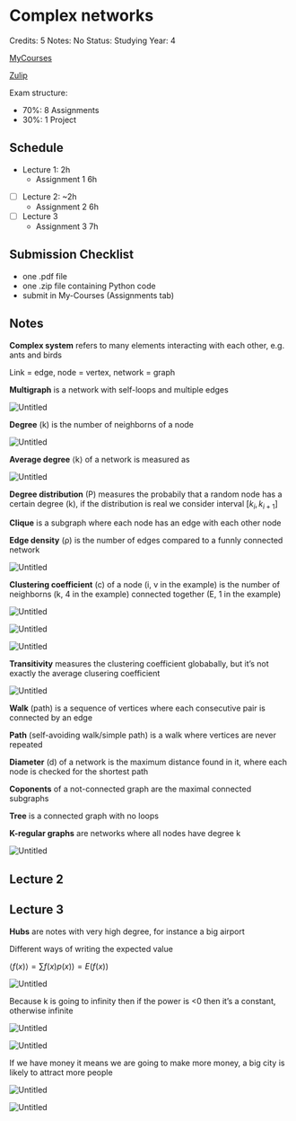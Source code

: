 # Complex networks

Credits: 5
Notes: No
Status: Studying
Year: 4

[MyCourses](https://mycourses.aalto.fi/course/view.php?id=37047&section=2)

[Zulip](https://complex-networks-2022.zulip.aalto.fi)

Exam structure:

- 70%: 8 Assignments
- 30%: 1 Project

## Schedule

- Lecture 1: 2h
    - Assignment 1 6h
- [ ]  Lecture 2: ~2h
    - Assignment 2 6h
- [ ]  Lecture 3
    - Assignment 3 7h

## Submission Checklist

- one .pdf file
- one .zip file containing Python code
- submit in My-Courses (Assignments tab)

## Notes

**Complex system** refers to many elements interacting with each other, e.g. ants and birds

Link = edge, node = vertex, network = graph

**Multigraph** is a network with self-loops and multiple edges

![Untitled](Complex%20networks%20efecc7258aba435e8cc14d8bd667fd73/Untitled.png)

**Degree** (k) is the number of neighborns of a node

![Untitled](Complex%20networks%20efecc7258aba435e8cc14d8bd667fd73/Untitled%201.png)

**Average degree** ⟨k⟩ of a network is measured as

![Untitled](Complex%20networks%20efecc7258aba435e8cc14d8bd667fd73/Untitled%202.png)

**Degree distribution** (P) measures the probabily that a random node has a certain degree (k), if the distribution is real we consider interval $[k_i, k_{i+1}]$

**Clique** is a subgraph where each node has an edge with each other node

**Edge density** (ρ) is the number of edges compared to a funnly connected network

![Untitled](Complex%20networks%20efecc7258aba435e8cc14d8bd667fd73/Untitled%203.png)

**Clustering coefficient** (c) of a node (i, v in the example) is the number of neighborns (k, 4 in the example) connected together (E, 1 in the example)

![Untitled](Complex%20networks%20efecc7258aba435e8cc14d8bd667fd73/Untitled%204.png)

![Untitled](Complex%20networks%20efecc7258aba435e8cc14d8bd667fd73/Untitled%205.png)

![Untitled](Complex%20networks%20efecc7258aba435e8cc14d8bd667fd73/Untitled%206.png)

**Transitivity** measures the clustering coefficient globabally, but it’s not exactly the average clusering coefficient

![Untitled](Complex%20networks%20efecc7258aba435e8cc14d8bd667fd73/Untitled%207.png)

**Walk** (path) is a sequence of vertices where each consecutive pair is connected by an edge

**Path** (self-avoiding walk/simple path) is a walk where vertices are never repeated

**Diameter** (d) of a network is the maximum distance found in it, where each node is checked for the shortest path

**Coponents** of a not-connected graph are the maximal connected subgraphs

**Tree** is a connected graph with no loops

**K-regular graphs** are networks where all nodes have degree k

![Untitled](Complex%20networks%20efecc7258aba435e8cc14d8bd667fd73/Untitled%208.png)

## Lecture 2

## Lecture 3

**Hubs** are notes with very high degree, for instance a big airport

Different ways of writing the expected value

$\langle f(x) \rangle = \sum f(x)p(x)) = E(f(x))$

![Untitled](Complex%20networks%20efecc7258aba435e8cc14d8bd667fd73/Untitled%209.png)

Because k is going to infinity then if the power is <0 then it’s a constant, otherwise infinite

![Untitled](Complex%20networks%20efecc7258aba435e8cc14d8bd667fd73/Untitled%2010.png)

![Untitled](Complex%20networks%20efecc7258aba435e8cc14d8bd667fd73/Untitled%2011.png)

If we have money it means we are going to make more money, a big city is likely to attract more people

![Untitled](Complex%20networks%20efecc7258aba435e8cc14d8bd667fd73/Untitled%2012.png)

![Untitled](Complex%20networks%20efecc7258aba435e8cc14d8bd667fd73/Untitled%2013.png)